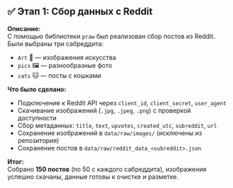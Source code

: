 ## ✅ Этап 1: Сбор данных с Reddit

**Описание:**  
С помощью библиотеки `praw` был реализован сбор постов из Reddit. Были выбраны три сабреддита:

- `Art` 🎨 — изображения искусства
- `pics` 🖼 — разнообразные фото
- `cats` 🐱 — посты с кошками

**Что было сделано:**
- Подключение к Reddit API через `client_id`, `client_secret`, `user_agent`
- Скачивание изображений (`.jpg`, `.jpeg`, `.png`) с проверкой доступности
- Сбор метаданных: `title`, `text`, `upvotes`, `created_utc`, `subreddit`, `url`
- Сохранение изображений в `data/raw/images/` (исключены из репозитория)
- Сохранение постов в `data/raw/reddit_data_<subreddit>.json`

**Итог:**  
Собрано **150 постов** (по 50 с каждого сабреддита), изображения успешно скачаны, данные готовы к очистке и разметке.